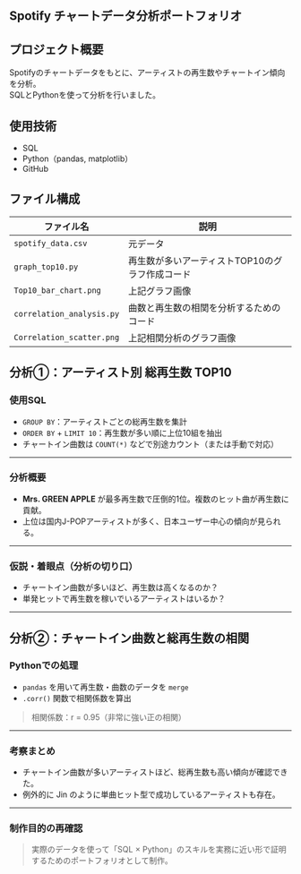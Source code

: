 
## Spotify チャートデータ分析ポートフォリオ

## プロジェクト概要

Spotifyのチャートデータをもとに、アーティストの再生数やチャートイン傾向を分析。  
SQLとPythonを使って分析を行いました。

## 使用技術

- SQL
- Python（pandas, matplotlib）
- GitHub

##  ファイル構成

| ファイル名                 | 説明                                               |
|---------------------------|----------------------------------------------------|
| `spotify_data.csv`        | 元データ                                           |
| `graph_top10.py`          | 再生数が多いアーティストTOP10のグラフ作成コード   |
| `Top10_bar_chart.png`     | 上記グラフ画像                                     |
| `correlation_analysis.py` | 曲数と再生数の相関を分析するためのコード           |
| `Correlation_scatter.png` | 上記相関分析のグラフ画像                           |



##  分析①：アーティスト別 総再生数 TOP10

###  使用SQL

- `GROUP BY`：アーティストごとの総再生数を集計
- `ORDER BY` + `LIMIT 10`：再生数が多い順に上位10組を抽出
- チャートイン曲数は `COUNT(*)` などで別途カウント（または手動で対応）

---

###  分析概要

- **Mrs. GREEN APPLE** が最多再生数で圧倒的1位。複数のヒット曲が再生数に貢献。
- 上位は国内J-POPアーティストが多く、日本ユーザー中心の傾向が見られる。

---

###  仮説・着眼点（分析の切り口）

- チャートイン曲数が多いほど、再生数は高くなるのか？
- 単発ヒットで再生数を稼いでいるアーティストはいるか？

---

##  分析②：チャートイン曲数と総再生数の相関

###  Pythonでの処理

- `pandas` を用いて再生数・曲数のデータを `merge`
- `.corr()` 関数で相関係数を算出

>  相関係数：r = 0.95（非常に強い正の相関）

---

###  考察まとめ

- チャートイン曲数が多いアーティストほど、総再生数も高い傾向が確認できた。
- 例外的に Jin のように単曲ヒット型で成功しているアーティストも存在。

---

###  制作目的の再確認

> 実際のデータを使って「SQL × Python」のスキルを実務に近い形で証明するためのポートフォリオとして制作。
